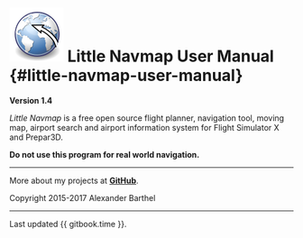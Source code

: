 # ![Little Navmap](../images/littlenavmap.svg "Little Navmap") Little Navmap User Manual {#little-navmap-user-manual}

**Version 1.4**

_Little Navmap_ is a free open source flight planner, navigation tool, moving map,
airport search and airport information system for Flight Simulator X
and Prepar3D.

**Do not use this program for real world navigation.**

---

More about my projects at [**GitHub**](https://albar965.github.io).

Copyright 2015-2017 Alexander Barthel

---

Last updated {{ gitbook.time }}.



